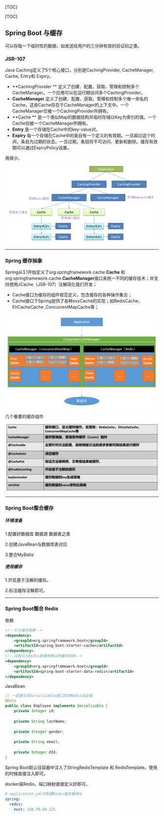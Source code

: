 [TOC]

[TOC]

## Spring Boot 与缓存

可以存取一下临时性的数据，如发送给用户的三分钟有效的验证码之类。



### JSR-107

Java Caching定义了5个核心接口，分别是CachingProvider, CacheManager, Cache, Entry和 Expiry。

- **CachingProvider ** 定义了创建、配置、获取、管理和控制多个CacheManager。一个应用可以在运行期访问多个CachingProvider。
- **CacheManager** 定义了创建、配置、获取、管理和控制多个唯一命名的Cache，这些Cache存在于CacheManager的上下文中。一个CacheManager仅被一个CachingProvider所拥有。
- **Cache ** 是一个类似Map的数据结构并临时存储以Key为索引的值。一个Cache仅被一个CacheManager所拥有。
- **Entry**  是一个存储在Cache中的key-value对。
- **Expiry** 每一个存储在Cache中的条目有一个定义的有效期。一旦超过这个时间，条目为过期的状态。一旦过期，条目将不可访问、更新和删除。缓存有效期可以通过ExpiryPolicy设置。 

用得少。

![1563353650629](assets/1563353650629.png)

---

### Spring 缓存抽象

Spring从3.1开始定义了org.springframework.cache.**Cache**
和org.springframework.cache.**CacheManager**接口来统一不同的缓存技术；并支持使用JCache（JSR-107）注解简化我们开发； 

- Cache接口为缓存的组件规范定义，包含缓存的各种操作集合；
- Cache接口下Spring提供了各种xxxCache的实现；如RedisCache， EhCacheCache ,ConcurrentMapCache等； 

![1563354984291](assets/1563354984291.png)

几个重要的缓存组件

![1563354540528](assets/1563354540528.png)

-----

### Spring Boot整合缓存

##### 环境准备

1.配置好数据库 数据源 数据表之类

2.创建JavaBean与数据库表对应

3.整合MyBatis

##### 使用缓存

1.开启基于注解的缓存。

2.标注缓存注解即可。

---

### Spring Boot整合 Redis

依赖

```xml
<!--引入缓存依赖-->
<dependency>
	<groupId>org.springframework.boot</groupId>
	<artifactId>spring-boot-starter-cache</artifactId>
</dependency>
<!--没有引入Redis就使用默认的缓存机制-->
<dependency>
	<groupId>org.springframework.boot</groupId>
	<artifactId>spring-boot-starter-data-redis</artifactId>
</dependency>
```

JavaBean

```java
// 一定要实现Serializable接口否则Redis会出错
@Data
public class Employee implements Serializable {
    private Integer id;

    private String lastName;
    
    private Integer gender;

    private String email;

    private Integer dId;
}
```

Spring Boot默认往容器中注入了StringRedisTemplate 和 RedisTemplate。使用的时候直接注入即可。

docker装Redis，端口映射直接定义好即可。

```yml
# application.yml中配置Redis服务器地址
spring:
  redis:
    host: 120.79.59.125
```

























